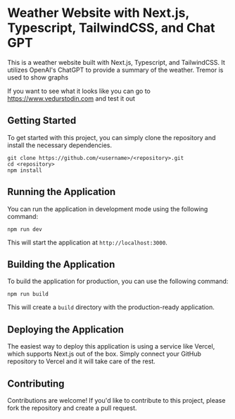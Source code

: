# Weather Website with Next.js, Typescript, TailwindCSS, and Chat GPT

This is a weather website built with Next.js, Typescript, and TailwindCSS. It utilizes OpenAI's ChatGPT to provide a summary of the weather. Tremor is
used to show graphs

If you want to see what it looks like you can go to https://www.vedurstodin.com and test it out

## Getting Started

To get started with this project, you can simply clone the repository and install the necessary dependencies.

```
git clone https://github.com/<username>/<repository>.git
cd <repository>
npm install
```

## Running the Application

You can run the application in development mode using the following command:

```
npm run dev
```

This will start the application at `http://localhost:3000`.

## Building the Application

To build the application for production, you can use the following command:

```
npm run build
```

This will create a `build` directory with the production-ready application.

## Deploying the Application

The easiest way to deploy this application is using a service like Vercel, which supports Next.js out of the box. Simply connect your GitHub repository to Vercel and it will take care of the rest.

## Contributing

Contributions are welcome! If you'd like to contribute to this project, please fork the repository and create a pull request.
